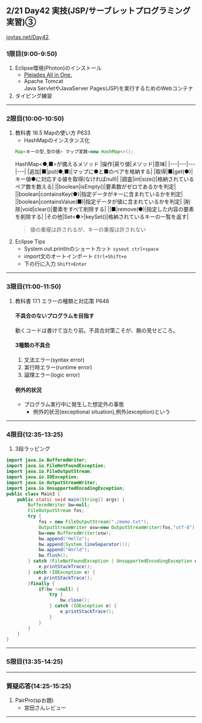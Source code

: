 ## 2/21 Day42 実技(JSP/サーブレットプログラミング実習)③
[joytas.net/Day42]().
### 1限目(9:00-9:50)
1. Eclipse環境(Photon)のインストール
	- [Pleiades All in One.](https://mergedoc.osdn.jp/)
	- Apache Tomcat  
	Java ServletやJavaServer Pages(JSP)を実行するためのWebコンテナ
1. タイピング練習
---
### 2限目(10:00-10:50)
1. 教科書 16.5 Mapの使い方 P633
	- HashMapのインスタンス化
	~~~java
	Map<キーの型,型の値> マップ変数=new HashMap<>();
	~~~
	HashMap<●,■>が備えるメソッド
	|操作|戻り値|メソッド|意味|
	|---|---|---|---|
	|追加|■|put(●,■)|マップに●と■のペアを格納する|
	|取得|■|get(●)|キー値●に対応する値を取得(なければnull)|
	|調査|int|size()|格納されているペア数を数える|
	||boolean|isEmpty()|要素数がゼロであるかを判定|
	||boolean|containsKey(●)|指定データがキーに含まれているかを判定|
	||boolean|containsValue(■)|指定データが値に含まれているかを判定|
	|削除|void|clear()|要素をすべて削除する|
	||■|remove(●)|指定した内容の要素を削除する|
	|その他|Set<●>|keySet()|格納されているキーの一覧を返す|
	> 値の重複は許されるが、キーの重複は許されない
1. Eclipse Tips
	- System.out.printlnのショートカット
	`sysout ctrl+space`
	- import文のオートインポート
	`Ctrl+Shift+o`
	- 下の行に入力
	`Shift+Enter`
---
### 3限目(11:00-11:50)
1. 教科書 17.1 エラーの種類と対応策 P648
	#### 不具合のないプログラムを目指す
	動くコードは書けて当たり前。不具合対策こそが、腕の見せどころ。
	#### 3種類の不具合
	1. 文法エラー(syntax error)
	1. 実行時エラー(runtime error)
	1. 論理エラー(logic error)
	#### 例外的状況
	- プログラム実行中に発生した想定外の事態
		- 例外的状況(exceptional situation),例外(exception)という
---
### 4限目(12:35-13:25)
1. 3段ラッピング
~~~java
import java.io.BufferedWriter;
import java.io.FileNotFoundException;
import java.io.FileOutputStream;
import java.io.IOException;
import java.io.OutputStreamWriter;
import java.io.UnsupportedEncodingException;
public class Main3 {
	public static void main(String[] args) {
		BufferedWriter bw=null;
		FileOutputStream fos;
		try {
			fos = new FileOutputStream("./memo.txt");
			OutputStreamWriter osw=new OutputStreamWriter(fos,"utf-8");
			bw=new BufferedWriter(osw);
			bw.append("Hello");
			bw.append(System.lineSeparator());
			bw.append("World");
			bw.flush();
		} catch (FileNotFoundException | UnsupportedEncodingException e) {
			e.printStackTrace();
		} catch (IOException e) {
			e.printStackTrace();
		}finally {
			if(bw !=null) {
				try {
					bw.close();
				} catch (IOException e) {
					e.printStackTrace();
				}
			}
		}
	}
}
~~~
---
### 5限目(13:35-14:25)
---
### 質疑応答(14:25-15:25)
1. PairPro(spお題)
	- 宮田さんレビュー
----
